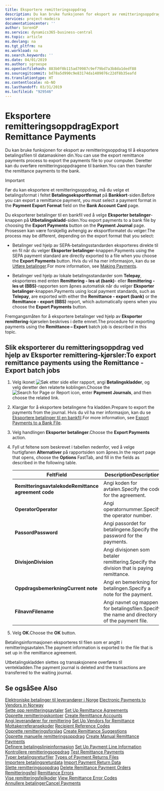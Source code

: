 ```yaml
---
title: Eksportere remitteringsoppdrag
description: Du kan bruke funksjonen for eksport av remitteringsoppdrag til å eksportere betalingsfilen til datamaskinen din.
services: project-madeira
documentationcenter: ''
author: SorenGP
ms.service: dynamics365-business-central
ms.topic: article
ms.devlang: na
ms.tgt_pltfrm: na
ms.workload: na
ms.search.keywords: ''
ms.date: 04/01/2019
ms.author: sgroespe
ms.openlocfilehash: 883b0f0b115ad70987c9ef79bd7a3b8da1dedf88
ms.sourcegitcommit: bd78a5d990c9e83174da1409076c22df8b35eafd
ms.translationtype: HT
ms.contentlocale: nb-NO
ms.lasthandoff: 03/31/2019
ms.locfileid: "929546"
---
```

# <a name="export-remittance-payments"></a><span data-ttu-id="c4072-103">Eksportere remitteringsoppdrag</span><span class="sxs-lookup"><span data-stu-id="c4072-103">Export Remittance Payments</span></span>
<span data-ttu-id="c4072-104">Du kan bruke funksjonen for eksport av remitteringsoppdrag til å eksportere betalingsfilen til datamaskinen din.</span><span class="sxs-lookup"><span data-stu-id="c4072-104">You can use the export remittance payments process to export the payments file to your computer.</span></span> <span data-ttu-id="c4072-105">Deretter kan du overføre remitteringsoppdragene til banken.</span><span class="sxs-lookup"><span data-stu-id="c4072-105">You can then transfer the remittance payments to the bank.</span></span>  

> [!IMPORTANT]  
>  <span data-ttu-id="c4072-106">Før du kan eksportere et remitteringsoppdrag, må du velge et betalingsformat i feltet **Betalingseksportformat** på **Bankkort**-siden.</span><span class="sxs-lookup"><span data-stu-id="c4072-106">Before you can export a remittance payment, you must select a payment format in the **Payment Export Format** field on the **Bank Account Card** page.</span></span>  

<span data-ttu-id="c4072-107">Du eksporterer betalinger til en bankfil ved å velge **Eksporter betalinger**-knappen på **Utbetalingskladd**-siden.</span><span class="sxs-lookup"><span data-stu-id="c4072-107">You export payments to a bank file by choosing the **Export Payments** button on the **Payment Journal** page.</span></span> <span data-ttu-id="c4072-108">Prosessen kan være forskjellig avhengig av eksportformatet du velger:</span><span class="sxs-lookup"><span data-stu-id="c4072-108">The process may be different, depending on the export format that you select:</span></span>  

- <span data-ttu-id="c4072-109">Betalinger ved hjelp av SEPA-betalingsstandarden eksporteres direkte til en fil når du velger **Eksporter betalinger**-knappen.</span><span class="sxs-lookup"><span data-stu-id="c4072-109">Payments using the SEPA payment standard are directly exported to a file when you choose the **Export Payments** button.</span></span> <span data-ttu-id="c4072-110">Hvis du vil ha mer informasjon, kan du se [Utføre betalinger](../../payables-make-payments.md).</span><span class="sxs-lookup"><span data-stu-id="c4072-110">For more information, see [Making Payments](../../payables-make-payments.md).</span></span>  

- <span data-ttu-id="c4072-111">Betalinger ved hjelp av lokale betalingsstandarder som **Telepay**, eksporteres med enten **Remittering - les ut (bank)**- eller **Remittering - les ut (BBS)**-rapporten som åpnes automatisk når du velger **Eksporter betalinger**-knappen.</span><span class="sxs-lookup"><span data-stu-id="c4072-111">Payments using local payment standards, such as **Telepay**, are exported with either the **Remittance - export (bank)** or the **Remittance - export (BBS)** report, which automatically opens when you choose the **Export Payments** button.</span></span>  

<span data-ttu-id="c4072-112">Fremgangsmåten for å eksportere betalinger ved hjelp av **Eksporter remittering**-kjørselen beskrives i dette emnet.</span><span class="sxs-lookup"><span data-stu-id="c4072-112">The procedure for exporting payments using the **Remittance – Export** batch job is described in this topic.</span></span>  

## <a name="to-export-remittance-payments-using-the-remittance---export-batch-jobs"></a><span data-ttu-id="c4072-113">Slik eksporterer du remitteringsoppdrag ved hjelp av Eksporter remittering-kjørsler:</span><span class="sxs-lookup"><span data-stu-id="c4072-113">To export remittance payments using the Remittance - Export batch jobs</span></span>  

1.  <span data-ttu-id="c4072-114">Velg ikonet ![Søk etter side eller rapport](../../media/ui-search/search_small.png "Søk etter side eller rapport"), angi **Betalingskladder**, og velg deretter den relaterte koblingen.</span><span class="sxs-lookup"><span data-stu-id="c4072-114">Choose the ![Search for Page or Report](../../media/ui-search/search_small.png "Search for Page or Report icon") icon, enter **Payment Journals**, and then choose the related link.</span></span>  
2.  <span data-ttu-id="c4072-115">Klargjør for å eksportere betalingene fra kladden.</span><span class="sxs-lookup"><span data-stu-id="c4072-115">Prepare to export the payments from the journal.</span></span> <span data-ttu-id="c4072-116">Hvis du vil ha mer informasjon, kan du se [Eksportere betalinger til en bankfil](../../payables-how-export-payments-bank-file.md).</span><span class="sxs-lookup"><span data-stu-id="c4072-116">For more information, see [Export Payments to a Bank File](../../payables-how-export-payments-bank-file.md).</span></span>  
3.  <span data-ttu-id="c4072-117">Velg handlingen **Eksporter betalinger**.</span><span class="sxs-lookup"><span data-stu-id="c4072-117">Choose the **Export Payments** action.</span></span>  
4.  <span data-ttu-id="c4072-118">Fyll ut feltene som beskrevet i tabellen nedenfor, ved å velge hurtigfanen **Alternativer** på rapportsiden som åpnes.</span><span class="sxs-lookup"><span data-stu-id="c4072-118">In the report page that opens, choose the **Options** FastTab, and fill in the fields as described in the following table.</span></span>  

    |<span data-ttu-id="c4072-119">Felt</span><span class="sxs-lookup"><span data-stu-id="c4072-119">Field</span></span>|<span data-ttu-id="c4072-120">Description</span><span class="sxs-lookup"><span data-stu-id="c4072-120">Description</span></span>|  
    |---------------------------------|---------------------------------------|  
    |<span data-ttu-id="c4072-121">**Remitteringsavtalekode**</span><span class="sxs-lookup"><span data-stu-id="c4072-121">**Remittance agreement code**</span></span>|<span data-ttu-id="c4072-122">Angi koden for avtalen.</span><span class="sxs-lookup"><span data-stu-id="c4072-122">Specify the code for the agreement.</span></span>|  
    |<span data-ttu-id="c4072-123">**Operator**</span><span class="sxs-lookup"><span data-stu-id="c4072-123">**Operator**</span></span>|<span data-ttu-id="c4072-124">Angi operatornummer.</span><span class="sxs-lookup"><span data-stu-id="c4072-124">Specify the operator number.</span></span>|  
    |<span data-ttu-id="c4072-125">**Passord**</span><span class="sxs-lookup"><span data-stu-id="c4072-125">**Password**</span></span>|<span data-ttu-id="c4072-126">Angi passordet for betalingene.</span><span class="sxs-lookup"><span data-stu-id="c4072-126">Specify the password for the payments.</span></span>|  
    |<span data-ttu-id="c4072-127">**Divisjon**</span><span class="sxs-lookup"><span data-stu-id="c4072-127">**Division**</span></span>|<span data-ttu-id="c4072-128">Angi divisjonen som betaler remittering.</span><span class="sxs-lookup"><span data-stu-id="c4072-128">Specify the division that is paying remittance.</span></span>|  
    |<span data-ttu-id="c4072-129">**Oppdragsbemerkning**</span><span class="sxs-lookup"><span data-stu-id="c4072-129">**Current note**</span></span>|<span data-ttu-id="c4072-130">Angi en bemerkning for betalingen.</span><span class="sxs-lookup"><span data-stu-id="c4072-130">Specify a note for the payment.</span></span>|  
    |<span data-ttu-id="c4072-131">**Filnavn**</span><span class="sxs-lookup"><span data-stu-id="c4072-131">**Filename**</span></span>|<span data-ttu-id="c4072-132">Angi navnet og mappen for betalingsfilen.</span><span class="sxs-lookup"><span data-stu-id="c4072-132">Specify the name and directory of the payment file.</span></span>|  

5.  <span data-ttu-id="c4072-133">Velg **OK**.</span><span class="sxs-lookup"><span data-stu-id="c4072-133">Choose the **OK** button.</span></span>  

<span data-ttu-id="c4072-134">Betalingsinformasjonen eksporteres til filen som er angitt i remitteringsavtalen.</span><span class="sxs-lookup"><span data-stu-id="c4072-134">The payment information is exported to the file that is set up in the remittance agreement.</span></span>  

<span data-ttu-id="c4072-135">Utbetalingskladden slettes og transaksjonene overføres til ventekladden.</span><span class="sxs-lookup"><span data-stu-id="c4072-135">The payment journal is deleted and the transactions are transferred to the waiting journal.</span></span>  

## <a name="see-also"></a><span data-ttu-id="c4072-136">Se også</span><span class="sxs-lookup"><span data-stu-id="c4072-136">See Also</span></span>  
 <span data-ttu-id="c4072-137">[Elektroniske betalinger til leverandører i Norge](electronic-payments-to-vendors-in-norway.md) </span><span class="sxs-lookup"><span data-stu-id="c4072-137">[Electronic Payments to Vendors in Norway](electronic-payments-to-vendors-in-norway.md) </span></span>  
 <span data-ttu-id="c4072-138">[Sette opp remitteringsavtaler](how-to-set-up-remittance-agreements.md) </span><span class="sxs-lookup"><span data-stu-id="c4072-138">[Set Up Remittance Agreements](how-to-set-up-remittance-agreements.md) </span></span>  
 <span data-ttu-id="c4072-139">[Opprette remitteringskontoer](how-to-create-remittance-accounts.md) </span><span class="sxs-lookup"><span data-stu-id="c4072-139">[Create Remittance Accounts](how-to-create-remittance-accounts.md) </span></span>  
 <span data-ttu-id="c4072-140">[Angi leverandører for remittering](how-to-set-up-vendors-for-remittance.md) </span><span class="sxs-lookup"><span data-stu-id="c4072-140">[Set Up Vendors for Remittance](how-to-set-up-vendors-for-remittance.md) </span></span>  
 <span data-ttu-id="c4072-141">[Mottakerreferansekoder](recipient-reference-codes.md) </span><span class="sxs-lookup"><span data-stu-id="c4072-141">[Recipient Reference Codes](recipient-reference-codes.md) </span></span>  
 <span data-ttu-id="c4072-142">[Opprette remitteringsforslag](how-to-create-remittance-suggestions.md) </span><span class="sxs-lookup"><span data-stu-id="c4072-142">[Create Remittance Suggestions](how-to-create-remittance-suggestions.md) </span></span>  
 <span data-ttu-id="c4072-143">[Opprette manuelle remitteringsoppdrag](how-to-create-manual-remittance-payments.md) </span><span class="sxs-lookup"><span data-stu-id="c4072-143">[Create Manual Remittance Payments](how-to-create-manual-remittance-payments.md) </span></span>  
 <span data-ttu-id="c4072-144">[Definere betalingslinjeinformasjon](how-to-set-up-payment-line-information.md) </span><span class="sxs-lookup"><span data-stu-id="c4072-144">[Set Up Payment Line Information](how-to-set-up-payment-line-information.md) </span></span>  
 <span data-ttu-id="c4072-145">[Kontrollere remitteringsoppdrag](how-to-test-remittance-payments.md) </span><span class="sxs-lookup"><span data-stu-id="c4072-145">[Test Remittance Payments](how-to-test-remittance-payments.md) </span></span>  
 <span data-ttu-id="c4072-146">[Typer betalingsreturfiler](types-of-payment-returns-files.md) </span><span class="sxs-lookup"><span data-stu-id="c4072-146">[Types of Payment Returns Files](types-of-payment-returns-files.md) </span></span>  
 <span data-ttu-id="c4072-147">[Importere betalingsreturdata](how-to-import-payment-return-data.md) </span><span class="sxs-lookup"><span data-stu-id="c4072-147">[Import Payment Return Data](how-to-import-payment-return-data.md) </span></span>  
 <span data-ttu-id="c4072-148">[Slette remitteringsoppdrag](how-to-delete-remittance-payment-orders.md) </span><span class="sxs-lookup"><span data-stu-id="c4072-148">[Delete Remittance Payment Orders](how-to-delete-remittance-payment-orders.md) </span></span>  
 <span data-ttu-id="c4072-149">[Remitteringsfeil](remittance-errors.md) </span><span class="sxs-lookup"><span data-stu-id="c4072-149">[Remittance Errors](remittance-errors.md) </span></span>  
 <span data-ttu-id="c4072-150">[Vise remitteringsfeilkoder](how-to-view-remittance-error-codes.md) </span><span class="sxs-lookup"><span data-stu-id="c4072-150">[View Remittance Error Codes](how-to-view-remittance-error-codes.md) </span></span>  
 [<span data-ttu-id="c4072-151">Annullere betalinger</span><span class="sxs-lookup"><span data-stu-id="c4072-151">Cancel Payments</span></span>](how-to-cancel-payments.md)
